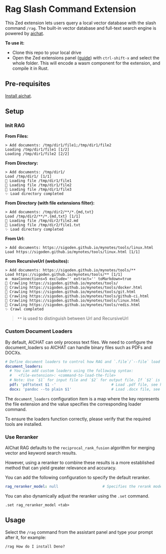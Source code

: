 # Rag Slash Command Extension

This Zed extension lets users query a local vector database with the slash command `/rag`. The built-in vector database and full-text search engine is powered by [aichat](https://github.com/sigoden/aichat/wiki/RAG-Guide).

**To use it:**
- Clone this repo to your local drive
- Open the Zed extensions panel ([guide](https://zed.dev/docs/extensions/installing-extensions)) with `ctrl-shift-x` and select the whole folder. This will encode a wasm component for the extension, and compile it in Rust.

## Pre-requisites

[Install aichat](https://github.com/sigoden/aichat/blob/main/README.md).

## Setup

### Init RAG
**From Files:**
```
> Add documents: /tmp/dir1/file1;/tmp/dir1/file2
Loading /tmp/dir1/file1 [1/2]
Loading /tmp/dir1/file2 [2/2]
```

**From Directory:**
```
> Add documents: /tmp/dir1/
Load /tmp/dir1/ [1/1]
🚀 Loading file /tmp/dir1/file1
🚀 Loading file /tmp/dir1/file2
🚀 Loading file /tmp/dir1/file3
✨ Load directory completed
```

**From Directory (with file extensions filter):**
```
> Add documents: /tmp/dir2/**/*.{md,txt}
Load /tmp/dir2/**/*.{md,txt} [1/1]
🚀 Loading file /tmp/dir2/file2.md
🚀 Loading file /tmp/dir2/file1.txt
✨ Load directory completed
```

**From Url:**
```
> Add documents: https://sigoden.github.io/mynotes/tools/linux.html
Load https://sigoden.github.io/mynotes/tools/linux.html [1/1]
```

**From RecursiveUrl (websites):**
```
> Add documents: https://sigoden.github.io/mynotes/tools/**
Load https://sigoden.github.io/mynotes/tools/** [1/1]
⚙️  maxConnections=5 exclude='' extract='' toMarkdown=true
🚀 Crawling https://sigoden.github.io/mynotes/tools/
🚀 Crawling https://sigoden.github.io/mynotes/tools/docker.html
🚀 Crawling https://sigoden.github.io/mynotes/tools/git.html
🚀 Crawling https://sigoden.github.io/mynotes/tools/github-ci.html
🚀 Crawling https://sigoden.github.io/mynotes/tools/linux.html
🚀 Crawling https://sigoden.github.io/mynotes/tools/redis.html
✨ Crawl completed
```
> `**` is used to distinguish between Url and RecursiveUrl

### Custom Document Loaders
By default, AICHAT can only process text files. We need to configure the document_loaders so AICHAT can handle binary files such as PDFs and DOCXs.
```yaml
# Define document loaders to control how RAG and `.file`/`--file` load files of specific formats.
document_loaders:
  # You can add custom loaders using the following syntax:
  #   <file-extension>: <command-to-load-the-file>
  # Note: Use `$1` for input file and `$2` for output file. If `$2` is omitted, use stdout as output.
  pdf: 'pdftotext $1 -'                         # Load .pdf file, see https://poppler.freedesktop.org to set up pdftotext
  docx: 'pandoc --to plain $1'                  # Load .docx file, see https://pandoc.org to set up pandoc
```
The `document_loaders` configuration item is a map where the key represents the file extension and the value specifies the corresponding loader command.

To ensure the loaders function correctly, please verify that the required tools are installed.

### Use Reranker
AIChat RAG defaults to the `reciprocal_rank_fusion` algorithm for merging vector and keyword search results.

However, using a reranker to combine these results is a more established method that can yield greater relevance and accuracy.

You can add the following configuration to specify the default reranker.
```yaml
rag_reranker_model: null                    # Specifies the rerank model to use
```

You can also dynamically adjust the reranker using the `.set` command.

```
.set rag_reranker_model <tab>
```

## Usage
Select the `/rag` command from the assistant panel and type your prompt after it, for example:
```
/rag How do I install Deno?
```
